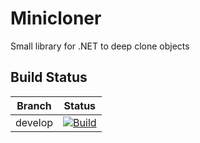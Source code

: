 # Minicloner

Small library for .NET to deep clone objects

## Build Status

Branch  |Status
--------|------
|develop|[![Build](https://github.com/carlosmunozrodriguez/Minicloner/actions/workflows/build.yml/badge.svg?branch=develop)](https://github.com/carlosmunozrodriguez/Minicloner/actions/workflows/build.yml)
